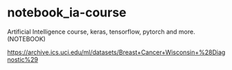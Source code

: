 # notebook_ia-course
Artificial Intelligence course, keras, tensorflow, pytorch and more. (NOTEBOOK)

https://archive.ics.uci.edu/ml/datasets/Breast+Cancer+Wisconsin+%28Diagnostic%29
